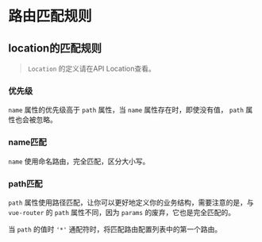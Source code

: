 # 路由匹配规则

## location的匹配规则

> `Location` 的定义请在<TabRouterLink open="/api/location">API Location</TabRouterLink>查看。

### 优先级

`name` 属性的优先级高于 `path` 属性，当 `name` 属性存在时，即使没有值， `path` 属性也会被忽略。

### name匹配

`name` 使用命名路由，完全匹配，区分大小写。

### path匹配

`path` 属性使用路径匹配，让你可以更好地定义你的业务结构，需要注意的是，与 `vue-router` 的 `path` 属性不同，因为 `params` 的废弃，它也是完全匹配的。

当 `path` 的值时 `'*'` 通配符时，将匹配路由配置列表中的第一个路由。
